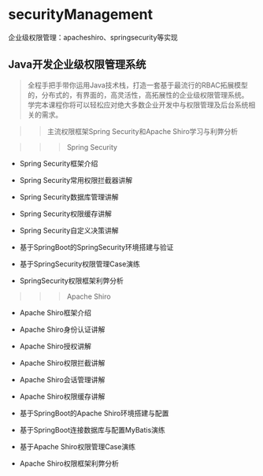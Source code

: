 # securityManagement
企业级权限管理：apacheshiro、springsecurity等实现


## Java开发企业级权限管理系统
>全程手把手带你运用Java技术栈，打造一套基于最流行的RBAC拓展模型的，分布式的，有界面的，高灵活性，高拓展性的企业级权限管理系统。
>学完本课程你将可以轻松应对绝大多数企业开发中与权限管理及后台系统相关的需求。


>>主流权限框架Spring Security和Apache Shiro学习与利弊分析

>>>Spring Security

- Spring Security框架介绍

- Spring Security常用权限拦截器讲解

- Spring Security数据库管理讲解

- Spring Security权限缓存讲解

- Spring Security自定义决策讲解

- 基于SpringBoot的SpringSecurity环境搭建与验证

- 基于SpringSecurity权限管理Case演练

- SpringSecurity权限框架利弊分析


>>>Apache Shiro

- Apache Shiro框架介绍

- Apache Shiro身份认证讲解

- Apache Shiro授权讲解

- Apache Shiro权限拦截讲解

- Apache Shiro会话管理讲解

- Apache Shiro权限缓存讲解

- 基于SpringBoot的Apache Shiro环境搭建与配置

- 基于SpringBoot连接数据库与配置MyBatis演练

- 基于Apache Shiro权限管理Case演练

- Apache Shiro权限框架利弊分析



